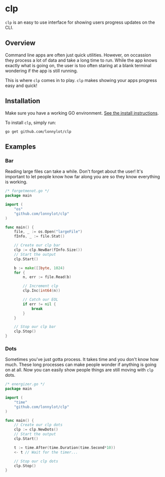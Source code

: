 # clp
`clp` is an easy to use interface for showing users progress updates on the CLI.

## Overview
Command line apps are often just quick utilities. However, 
on occassion they process a lot of data and take a long time to run.
While the app knows exactly what is going on, the user is too often
staring at a blank terminal wondering if the app is still running.

This is where `clp` comes in to play. `clp` makes showing your apps
progress easy and quick!

## Installation
Make sure you have a working GO environment. [See the install instructions](http://golang.org/doc/install).

To install `clp`, simply run:

    go get github.com/lonnylot/clp

## Examples

### Bar
Reading large files can take a while. Don't forget about the user!
It's important to let people know how far along you are so they know everything
is working.

```go
/* forgetmenot.go */
package main

import (
	"os"
	"github.com/lonnylot/clp"
)

func main() {
	file, _ := os.Open("largeFile")
	fInfo, _ := file.Stat()

	// Create our clp bar
	clp := clp.NewBar(fInfo.Size())
	// Start the output
	clp.Start()

	b := make([]byte, 1024)
	for {
		n, err := file.Read(b)

		// Increment clp
		clp.Inc(int64(n))

		// Catch our EOL
		if err != nil {
			break
		}
	}

	// Stop our clp bar
	clp.Stop()
}
```

### Dots
Sometimes you've just gotta process. It takes time and you don't know how
much. These long processes can make people wonder if anything is going on at
all. Now you can easily show people things are still moving with `clp` dots.

```go
/* energizer.go */
package main

import (
	"time"
	"github.com/lonnylot/clp"
)

func main() {
	// Create our clp dots
	clp := clp.NewDots()
	// Start the output
	clp.Start()

	t := time.After(time.Duration(time.Second*10))
	<- t // Wait for the timer...

	// Stop our clp dots
	clp.Stop()
}
```
